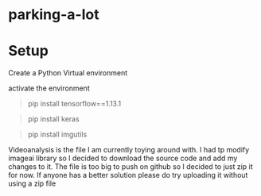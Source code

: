 # parking-a-lot


# Setup

Create a Python Virtual environment

activate the environment
>pip install tensorflow==1.13.1

>pip install keras

>pip install imgutils


Videoanalysis is the file I am currently toying around with. 
I had tp modify imageai library so I decided to download the source code and add my changes to it. The file is too big to push 
on github so I decided to just zip it for now. If anyone has a better solution please do try uploading it without using a zip file

